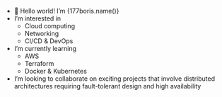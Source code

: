-  👋 Hello world! I’m {177boris.name()}
-  I’m interested in 
   * Cloud computing
   * Networking 
   * CI/CD & DevOps
-  I’m currently learning 
   * AWS
   * Terraform 
   * Docker & Kubernetes
-  I’m looking to collaborate on exciting projects that involve distributed architectures requiring fault-tolerant design and high availability 


<!---
177boris/177boris is a ✨ special ✨ repository because its `README.md` (this file) appears on your GitHub profile.
You can click the Preview link to take a look at your changes.
--->
